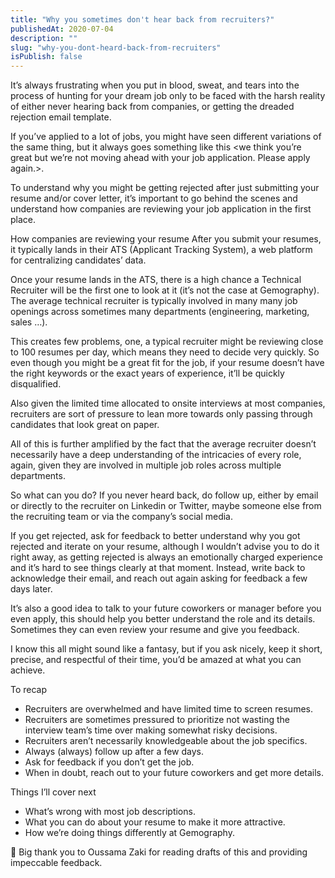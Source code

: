 ```yaml
---
title: "Why you sometimes don't hear back from recruiters?"
publishedAt: 2020-07-04
description: ""
slug: "why-you-dont-heard-back-from-recruiters"
isPublish: false
---
```


It’s always frustrating when you put in blood, sweat, and tears into the process of hunting for your dream job only to be faced with the harsh reality of either never hearing back from companies, or getting the dreaded rejection email template.

If you’ve applied to a lot of jobs, you might have seen different variations of the same thing, but it always goes something like this <we think you’re great but we’re not moving ahead with your job application. Please apply again.>.

To understand why you might be getting rejected after just submitting your resume and/or cover letter, it’s important to go behind the scenes and understand how companies are reviewing your job application in the first place.

How companies are reviewing your resume
After you submit your resumes, it typically lands in their ATS (Applicant Tracking System), a web platform for centralizing candidates’ data.

Once your resume lands in the ATS, there is a high chance a Technical Recruiter will be the first one to look at it (it’s not the case at Gemography). The average technical recruiter is typically involved in many many job openings across sometimes many departments (engineering, marketing, sales …).

This creates few problems, one, a typical recruiter might be reviewing close to 100 resumes per day, which means they need to decide very quickly. So even though you might be a great fit for the job, if your resume doesn’t have the right keywords or the exact years of experience, it’ll be quickly disqualified.

Also given the limited time allocated to onsite interviews at most companies, recruiters are sort of pressure to lean more towards only passing through candidates that look great on paper.

All of this is further amplified by the fact that the average recruiter doesn’t necessarily have a deep understanding of the intricacies of every role, again, given they are involved in multiple job roles across multiple departments.

So what can you do?
If you never heard back, do follow up, either by email or directly to the recruiter on Linkedin or Twitter, maybe someone else from the recruiting team or via the company’s social media.

If you get rejected, ask for feedback to better understand why you got rejected and iterate on your resume, although I wouldn’t advise you to do it right away, as getting rejected is always an emotionally charged experience and it’s hard to see things clearly at that moment. Instead, write back to acknowledge their email, and reach out again asking for feedback a few days later.

It’s also a good idea to talk to your future coworkers or manager before you even apply, this should help you better understand the role and its details. Sometimes they can even review your resume and give you feedback.

I know this all might sound like a fantasy, but if you ask nicely, keep it short, precise, and respectful of their time, you’d be amazed at what you can achieve.

To recap

- Recruiters are overwhelmed and have limited time to screen resumes.
- Recruiters are sometimes pressured to prioritize not wasting the interview team’s time over making somewhat risky decisions.
- Recruiters aren’t necessarily knowledgeable about the job specifics.
- Always (always) follow up after a few days.
- Ask for feedback if you don’t get the job.
- When in doubt, reach out to your future coworkers and get more details.

Things I’ll cover next

- What’s wrong with most job descriptions.
- What you can do about your resume to make it more attractive.
- How we’re doing things differently at Gemography.

🙏 Big thank you to Oussama Zaki for reading drafts of this and providing impeccable feedback.
